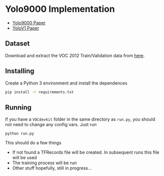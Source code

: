 # Yolo9000 Implementation

- [Yolo9000 Paper](https://arxiv.org/pdf/1612.08242.pdf)
- [YoloV1 Paper](https://arxiv.org/pdf/1506.02640.pdf)

## Dataset

Download and extract the VOC 2012 Train/Validation data from [here](https://pjreddie.com/projects/pascal-voc-dataset-mirror/).

## Installing

Create a Python 3 environment and install the dependences

```sh
pip install -r requirements.txt
```

## Running

If you have a `VOCdevkit` folder in the same directory as `run.py`, you should not need to change any config vars. Just run 

`python run.py`

This should do a few things

- If not found a TFRecords file will be created. In subsequent runs this file will be used
- The training process will be run
- Other stuff hopefully, still in progress...
